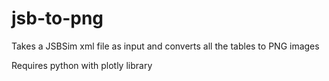 # jsb-to-png
Takes a JSBSim xml file as input and converts all the tables to PNG images

Requires python with plotly library